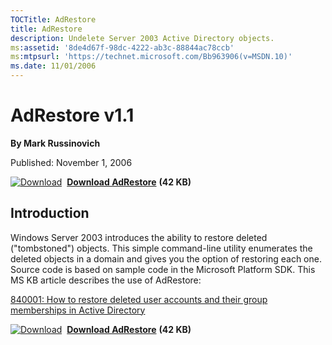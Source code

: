 ```yaml
--- 
TOCTitle: AdRestore
title: AdRestore
description: Undelete Server 2003 Active Directory objects.
ms:assetid: '8de4d67f-98dc-4222-ab3c-88844ac78ccb'
ms:mtpsurl: 'https://technet.microsoft.com/Bb963906(v=MSDN.10)'
ms.date: 11/01/2006
---
```


AdRestore v1.1
==============

**By Mark Russinovich**

Published: November 1, 2006

[![Download](/media/landing/sysinternals/download_sm.png)](https://download.sysinternals.com/files/ADRestore.zip)  [**Download AdRestore**](https://download.sysinternals.com/files/ADRestore.zip) **(42 KB)**

## Introduction

Windows Server 2003 introduces the ability to restore deleted
("tombstoned") objects. This simple command-line utility enumerates the
deleted objects in a domain and gives you the option of restoring each
one. Source code is based on sample code in the Microsoft Platform SDK.
This MS KB article describes the use of AdRestore:

[840001: How to restore deleted user accounts and their group
memberships in Active
Directory](https://support.microsoft.com/?kbid=840001)

 
[![Download](/media/landing/sysinternals/download_sm.png)](https://download.sysinternals.com/files/ADRestore.zip)  [**Download AdRestore**](https://download.sysinternals.com/files/ADRestore.zip) **(42 KB)**
